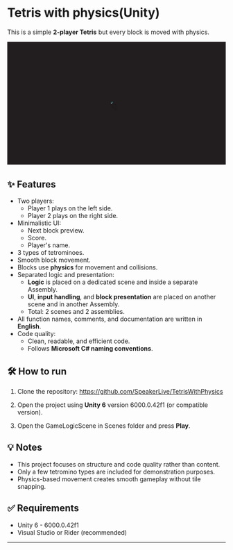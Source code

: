 # Tetris with physics(Unity)

This is a simple **2-player Tetris** but every block is moved with physics.

![Gameplay](Assets/Gifs/Tetris_Gif.gif)

## ✨ Features

- Two players:
    - Player 1 plays on the left side.
    - Player 2 plays on the right side.
- Minimalistic UI:
    - Next block preview.
    - Score.
    - Player's name.
- 3 types of tetrominoes.
- Smooth block movement.
- Blocks use **physics** for movement and collisions.
- Separated logic and presentation:
    - **Logic** is placed on a dedicated scene and inside a separate Assembly.
    - **UI**, **input handling**, and **block presentation** are placed on another scene and in another Assembly.
    - Total: 2 scenes and 2 assemblies.
- All function names, comments, and documentation are written in **English**.
- Code quality:
    - Clean, readable, and efficient code.
    - Follows **Microsoft C# naming conventions**.

## 🛠️ How to run

1. Clone the repository:
https://github.com/SpeakerLive/TetrisWithPhysics

2. Open the project using **Unity 6** version 6000.0.42f1 (or compatible version).
3. Open the GameLogicScene in Scenes folder and press **Play**.

## 💡 Notes

- This project focuses on structure and code quality rather than content.
- Only a few tetromino types are included for demonstration purposes.
- Physics-based movement creates smooth gameplay without tile snapping.

## ✅ Requirements

- Unity 6 - 6000.0.42f1
- Visual Studio or Rider (recommended)

---

